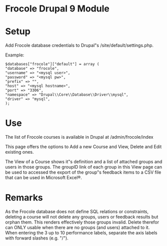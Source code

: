 # Frocole Drupal 9 Module

# Setup

Add Frocole database credentials to Drupal"s /site/default/settings.php.

Example:

```
$databases["frocole"]["default"] = array (
"database" => "frocole",
"username" => "<mysql user>",
"password" => "<mysql pw>",
"prefix" => "",
"host" => "<mysql hostname>",
"port" => "3306",
"namespace" => "Drupal\\Core\\Database\\Driver\\mysql",
"driver" => "mysql",
);
```

# Use
The list of Frocole courses is available in Drupal at /admin/frocole/index 

This page offers the options to Add a new Course and View, Delete and Edit existing ones.

The View of a Course shows it"s definition and a list of attached groups and users in those groups. The groupID link of each group in this View page can be used to accessed the export of the group"s feedback items to a CSV file that can be used in Microsoft Excel®.

# Remarks

As the Frocole database does not define SQL relations or constraints, deleting a course will not delete any groups, users or feedback results but orphan them. This renders effectively those groups invalid.
Delete therefor can ONLY usable when there are no groups (and users) attached to it.
When entering the 3 up to 10 performance labels, separate the axis labels with forward slashes (e.g. "/").
